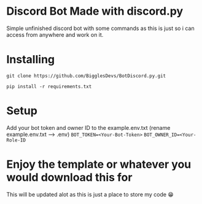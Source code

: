 # Discord Bot Made with discord.py
Simple unfinished discord bot with some commands as this is just so i can access from anywhere and work on it.

# Installing
`git clone https://github.com/BigglesDevs/BotDiscord.py.git`

`pip install -r requirements.txt`

# Setup
Add your bot token and owner ID to the example.env.txt (rename example.env.txt --> .env)
```BOT_TOKEN=<Your-Bot-Token>```
```BOT_OWNER_ID=<Your-Role-ID```

# Enjoy the template or whatever you would download this for 
This will be updated alot as this is just a place to store my code 😁
